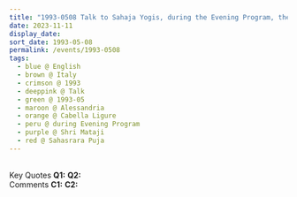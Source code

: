 ```yaml
---
title: "1993-0508 Talk to Sahaja Yogis, during the Evening Program, the day before Sahasrāra Pūjā, Tent, Cabella Ligure, Alessandria, Italy"
date: 2023-11-11
display_date: 
sort_date: 1993-05-08
permalink: /events/1993-0508
tags:
  - blue @ English
  - brown @ Italy
  - crimson @ 1993
  - deeppink @ Talk
  - green @ 1993-05
  - maroon @ Alessandria
  - orange @ Cabella Ligure
  - peru @ during Evening Program
  - purple @ Shri Mataji
  - red @ Sahasrara Puja
---
```


<br>

<wave-list>
  <list-title color="DarkSeaGreen" width="55">Key Quotes</list-title>
  <list-item color="BlanchedAlmond" width="280"><b>Q1:</b> <i></i></list-item>
  <list-item color="Lavender" width="280"><b>Q2:</b> <i></i></list-item>
</wave-list>

<br>

<wave-list>
  <list-title color="DarkSeaGreen" width="55">Comments</list-title>
  <list-item color="BlanchedAlmond" width="280"><b>C1:</b> <i></i></list-item>
  <list-item color="Lavender" width="280"><b>C2:</b> <i></i></list-item>
</wave-list>